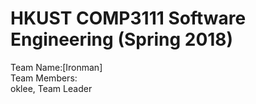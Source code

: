 # HKUST COMP3111 Software Engineering (Spring 2018)
Team Name:[Ironman]<br>
Team Members:<br>
oklee, Team Leader
